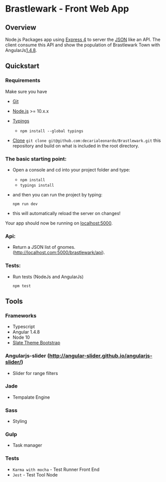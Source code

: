 # Brastlewark - Front Web App

## Overview

Node.js Packages app using [Express 4](http://expressjs.com/) to server the [JSON](https://raw.githubusercontent.com/rrafols/mobile_test/master/data.json) like an API. The client consume this API and show the population of Brastlewark Town with AngularJs[1.4.8](https://angularjs.org/).

## Quickstart

### Requirements 
Make sure you have 
- [Git](https://git-scm.com/)
- [Node.js](http://nodejs.org/) >= 10.x.x
- [Typings](https://www.npmjs.com/package/typings)
     - `npm install --global typings`

- [Clone](git@github.com:decarialeonardo/Brastlewark.git) `git clone git@github.com:decarialeonardo/Brastlewark.git` this repository and build on what is included in the root directory.

### The basic starting point:

- Open a console and cd into your project folder and type:

	- `npm install`
	- `typings install`

- and then you can run the project by typing:

    `npm run dev`

- this will automatically reload the server on changes!

Your app should now be running on [localhost:5000](http://localhost.com:5000/brastlewark/results).


### Api:
- Return a JSON list of gnomes.  (http://localhost.com:5000/brastlewark/api).


### Tests:
- Run tests (NodeJs and AngularJs)

    `npm test`


## Tools

### Frameworks
- Typescript
- Angular 1.4.8
- Node 10
- [Slate Theme Bootstrap](https://bootswatch.com/slate/)

### Angularjs-slider (http://angular-slider.github.io/angularjs-slider/)
- Slider for range filters

### Jade
- Tempalate Engine

### Sass
- Styling

### Gulp
- Task manager


### Tests
- `Karma with mocha` - Test Runner Front End
- `Jest` - Test Tool Node